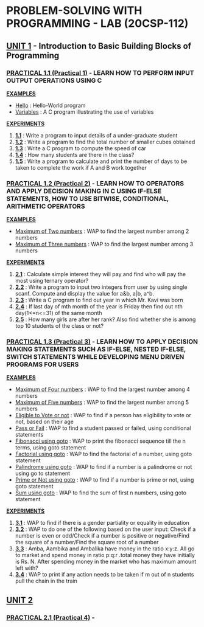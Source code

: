 # PROBLEM-SOLVING WITH PROGRAMMING - LAB (20CSP-112)


## [UNIT 1](https://github.com/aaryarajoju/cu-c/tree/main/UNIT%201) - Introduction to Basic Building Blocks of Programming

### [PRACTICAL 1.1 (Practical 1)](https://github.com/aaryarajoju/cu-c/tree/main/UNIT%201/UNIT%201%20-%20PRACTICAL%201) - LEARN HOW TO PERFORM INPUT OUTPUT OPERATIONS USING C

  **[EXAMPLES](https://github.com/aaryarajoju/cu-c/tree/main/UNIT%201/UNIT%201%20-%20PRACTICAL%201/EXAMPLES)**
  * [Hello](https://github.com/aaryarajoju/cu-c/blob/main/UNIT%201/UNIT%201%20-%20PRACTICAL%201/EXAMPLES/hello.c) : Hello-World program
  * [Variables](https://github.com/aaryarajoju/cu-c/blob/main/UNIT%201/UNIT%201%20-%20PRACTICAL%201/EXAMPLES/variables.c) : A C program illustrating the use of variables

  **[EXPERIMENTS](https://github.com/aaryarajoju/cu-c/tree/main/UNIT%201/UNIT%201%20-%20PRACTICAL%201/EXPERIMENTS)**
  1. [**1.1**](https://github.com/aaryarajoju/cu-c/blob/main/UNIT%201/UNIT%201%20-%20PRACTICAL%201/EXPERIMENTS/practical_1.1.c) : Write a program to input details of a under-graduate student
  2. [**1.2**](https://github.com/aaryarajoju/cu-c/blob/main/UNIT%201/UNIT%201%20-%20PRACTICAL%201/EXPERIMENTS/practical_1.2.c) : Write a program to find the total number of smaller cubes obtained
  3. [**1.3**](https://github.com/aaryarajoju/cu-c/blob/main/UNIT%201/UNIT%201%20-%20PRACTICAL%201/EXPERIMENTS/practical_1.3.c) : Write a C program to compute the speed of car
  4. [**1.4**](https://github.com/aaryarajoju/cu-c/blob/main/UNIT%201/UNIT%201%20-%20PRACTICAL%201/EXPERIMENTS/practical_1.4.c) : How many students are there in the class?
  5. [**1.5**](https://github.com/aaryarajoju/cu-c/blob/main/UNIT%201/UNIT%201%20-%20PRACTICAL%201/EXPERIMENTS/practical_1.5.c) : Write a program to calculate and print the number of days to be taken to complete the work if A and B work together


### [PRACTICAL 1.2 (Practical 2)](https://github.com/aaryarajoju/cu-c/tree/main/UNIT%201/UNIT%201%20-%20PRACTICAL%202) - LEARN HOW TO OPERATORS AND APPLY DECISION MAKING IN C USING IF-ELSE STATEMENTS, HOW TO USE BITWISE, CONDITIONAL, ARITHMETIC OPERATORS

  **[EXAMPLES](https://github.com/aaryarajoju/cu-c/tree/main/UNIT%201/UNIT%201%20-%20PRACTICAL%202/EXAMPLES)**
  * [Maximum of Two numbers](https://github.com/aaryarajoju/cu-c/blob/main/UNIT%201/UNIT%201%20-%20PRACTICAL%202/EXAMPLES/maximumOfTwoNum.c) : WAP to find the largest number among 2 numbers
  * [Maximum of Three numbers](https://github.com/aaryarajoju/cu-c/blob/main/UNIT%201/UNIT%201%20-%20PRACTICAL%202/EXAMPLES/maximumOfThreeNum.c) : WAP to find the largest number among 3 numbers

  **[EXPERIMENTS](https://github.com/aaryarajoju/cu-c/tree/main/UNIT%201/UNIT%201%20-%20PRACTICAL%202/EXPERIMENTS)**
  1. [**2.1**](https://github.com/aaryarajoju/cu-c/blob/main/UNIT%201/UNIT%201%20-%20PRACTICAL%202/EXPERIMENTS/practical_2.1.c) : Calculate simple interest they will pay and find who will pay the most using ternary operator?
  2. [**2.2**](https://github.com/aaryarajoju/cu-c/blob/main/UNIT%201/UNIT%201%20-%20PRACTICAL%202/EXPERIMENTS/practical_2.2.c) : Write a program to input two integers from user by using single scanf. Compute and display the value for a&b, a|b, a^b.
  3. [**2.3**](https://github.com/aaryarajoju/cu-c/blob/main/UNIT%201/UNIT%201%20-%20PRACTICAL%202/EXPERIMENTS/practical_2.3.c) : Write a C program to find out year in which Mr. Kavi was born
  4. [**2.4**](https://github.com/aaryarajoju/cu-c/blob/main/UNIT%201/UNIT%201%20-%20PRACTICAL%202/EXPERIMENTS/practical_2.4.c) : If last day of mth month of the year is Friday then find out nth day(1<=n<=31) of the same month
  5. [**2.5**](https://github.com/aaryarajoju/cu-c/blob/main/UNIT%201/UNIT%201%20-%20PRACTICAL%202/EXPERIMENTS/practical_2.5.c) : How many girls are after her rank? Also find whether she is among top 10 students of the class or not?


### [PRACTICAL 1.3 (Practical 3)](https://github.com/aaryarajoju/cu-c/tree/main/UNIT%201/UNIT%201%20-%20PRACTICAL%203) - LEARN HOW TO APPLY DECISION MAKING STATEMENTS SUCH AS IF-ELSE, NESTED IF-ELSE, SWITCH STATEMENTS WHILE DEVELOPING MENU DRIVEN PROGRAMS FOR USERS

  **[EXAMPLES](https://github.com/aaryarajoju/cu-c/tree/main/UNIT%201/UNIT%201%20-%20PRACTICAL%203/EXAMPLES)**
  * [Maximum of Four numbers](https://github.com/aaryarajoju/cu-c/blob/main/UNIT%201/UNIT%201%20-%20PRACTICAL%203/EXAMPLES/maximumOfFourNum.c) : WAP to find the largest number among 4 numbers
  * [Maximum of Five numbers](https://github.com/aaryarajoju/cu-c/blob/main/UNIT%201/UNIT%201%20-%20PRACTICAL%203/EXAMPLES/maximumOfFiveNum.c) : WAP to find the largest number among 5 numbers
  * [Eligible to Vote or not](https://github.com/aaryarajoju/cu-c/blob/main/UNIT%201/UNIT%201%20-%20PRACTICAL%203/EXAMPLES/eligibleToVoteOrNot.c) : WAP to find if a person has eligibility to vote or not, based on their age
  * [Pass or Fail](https://github.com/aaryarajoju/cu-c/blob/main/UNIT%201/UNIT%201%20-%20PRACTICAL%203/EXAMPLES/gotoPassOrFail.c) : WAP to find a student passed or failed, using conditional statements
  * [Fibonacci using goto](https://github.com/aaryarajoju/cu-c/blob/main/UNIT%201/UNIT%201%20-%20PRACTICAL%203/EXAMPLES/gotoFibonacci.c) : WAP to print the fibonacci sequence till the n terms, using goto statement
  * [Factorial using goto](https://github.com/aaryarajoju/cu-c/blob/main/UNIT%201/UNIT%201%20-%20PRACTICAL%203/EXAMPLES/gotoFactorial.c) : WAP to find the factorial of a number, using goto statement
  * [Palindrome using goto](https://github.com/aaryarajoju/cu-c/blob/main/UNIT%201/UNIT%201%20-%20PRACTICAL%203/EXAMPLES/gotoPalindrome.c) : WAP to find if a number is a palindrome or not using go to statement
  * [Prime or Not using goto](https://github.com/aaryarajoju/cu-c/blob/main/UNIT%201/UNIT%201%20-%20PRACTICAL%203/EXAMPLES/gotoPrimeOrNot.c) : WAP to find if a number is prime or not, using goto statement
  * [Sum using goto](https://github.com/aaryarajoju/cu-c/blob/main/UNIT%201/UNIT%201%20-%20PRACTICAL%203/EXAMPLES/gotoSum.c) : WAP to find the sum of first n numbers, using goto statement

  **[EXPERIMENTS](https://github.com/aaryarajoju/cu-c/tree/main/UNIT%201/UNIT%201%20-%20PRACTICAL%203/EXPERIMENTS)**
  1. [**3.1**](https://github.com/aaryarajoju/cu-c/blob/main/UNIT%201/UNIT%201%20-%20PRACTICAL%203/EXPERIMENTS/practical_3.1.c) : WAP to find if there is a gender partiality or equality in education
  2. [**3.2**](https://github.com/aaryarajoju/cu-c/blob/main/UNIT%201/UNIT%201%20-%20PRACTICAL%203/EXPERIMENTS/practical_3.2.c) : WAP to do one of the following based on the user input: Check if a number is even or odd/Check if a number is positive or negative/Find the square of a number/Find the square root of a number
  3. [**3.3**](https://github.com/aaryarajoju/cu-c/blob/main/UNIT%201/UNIT%201%20-%20PRACTICAL%203/EXPERIMENTS/practical_3.3.c) : Amba, Aambika and Ambalika have money in the ratio x:y:z. All go to market and spend money in ratio p:q:r .total money they have initially is Rs. N. After spending money in the market who has maximum amount left with?
  4. [**3.4**](https://github.com/aaryarajoju/cu-c/blob/main/UNIT%201/UNIT%201%20-%20PRACTICAL%203/EXPERIMENTS/practical_3.4.c) : WAP to print if any action needs to be taken if m out of n students pull the chain in the train


## [UNIT 2](https://github.com/aaryarajoju/cu-c/tree/main/UNIT%202)

### [PRACTICAL 2.1 (Practical 4)](https://github.com/aaryarajoju/cu-c/tree/main/UNIT%202/UNIT%202%20-%20PRACTICAL%201/) - 
